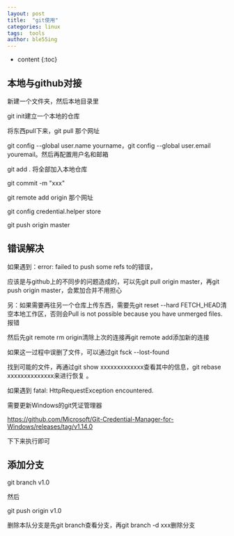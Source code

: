 ```yaml
---
layout: post
title:  "git使用"
categories: linux
tags:  tools
author: ble55ing
---
```


* content
{:toc}

## 本地与github对接

新建一个文件夹，然后本地目录里

git init建立一个本地的仓库

将东西pull下来，git pull 那个网址

git config --global user.name yourname，git config --global user.email youremail。然后再配置用户名和邮箱

git add . 将全部加入本地仓库

git commit -m "xxx" 

git remote add origin 那个网址

git config credential.helper store

git push origin master

## 错误解决

如果遇到：error: failed to push some refs to的错误，

应该是与github上的不同步的问题造成的，可以先git pull origin master，再git push origin master，会累加合并不用担心

另：如果需要再往另一个仓库上传东西，需要先git reset --hard FETCH_HEAD清空本地工作区，否则会Pull is not possible because you have unmerged files.报错

然后先git remote rm origin清除上次的连接再git remote add添加新的连接

如果这一过程中误删了文件，可以通过git fsck --lost-found

找到可能的文件，再通过git show xxxxxxxxxxxxx查看其中的信息，git rebase xxxxxxxxxxxxxx来进行恢复 。

如果遇到 fatal: HttpRequestException encountered.

需要更新Windows的git凭证管理器 

<https://github.com/Microsoft/Git-Credential-Manager-for-Windows/releases/tag/v1.14.0> 

下下来执行即可

## 添加分支

git branch v1.0

然后

git push origin v1.0

删除本队分支是先git branch查看分支，再git branch -d xxx删除分支

